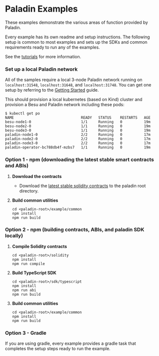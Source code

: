 # Paladin Examples

These examples demonstrate the various areas of function provided by Paladin.

Every example has its own readme and setup instructions. The following setup is common to most examples and sets up the SDKs and common requirements ready to run any of the examples.

See the [tutorials](https://lf-decentralized-trust-labs.github.io/paladin/head/tutorials/) for more information.

### Set up a local Paladin network

All of the samples require a local 3-node Paladin network running on `localhost:31548`, `localhost:31648`, and `localhost:31748`. You can get one setup by referring to the [Getting Started](https://lf-decentralized-trust-labs.github.io/paladin/head/getting-started/installation/) guide.

This should provision a local kubernetes (based on Kind) cluster and provision a Besu and Paladin network including these pods:

```shell
$ kubectl get po
NAME                               READY   STATUS    RESTARTS   AGE
besu-node1-0                       1/1     Running   0          19m
besu-node2-0                       1/1     Running   0          19m
besu-node3-0                       1/1     Running   0          19m
paladin-node1-0                    2/2     Running   0          17m
paladin-node2-0                    2/2     Running   0          17m
paladin-node3-0                    2/2     Running   0          17m
paladin-operator-bc788db4f-mzbs7   1/1     Running   0          19m
```

### Option 1 - npm (downloading the latest stable smart contracts and ABIs)

1. **Download the contracts**

   - Download the [latest stable solidity contracts](https://github.com/LF-Decentralized-Trust-labs/paladin/releases/latest/download/abis.tar.gz) to the paladin root directory.


2. **Build common utilities**

   ```shell
   cd <paladin-root>/example/common
   npm install
   npm run build
   ```

### Option 2 - npm (building contracts, ABIs, and paladin SDK locally)

1. **Compile Solidity contracts**

   ```shell
   cd <paladin-root>/solidity
   npm install
   npm run compile
   ```

2. **Build TypeScript SDK**

   ```shell
   cd <paladin-root>/sdk/typescript
   npm install
   npm run abi
   npm run build
   ```

3. **Build common utilities**

   ```shell
   cd <paladin-root>/example/common
   npm install
   npm run build
   ```

### Option 3 - Gradle

If you are using gradle, every example provides a gradle task that completes the setup steps ready to run the example.
